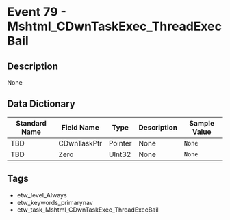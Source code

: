 # Event 79 - Mshtml_CDwnTaskExec_ThreadExecBail

## Description
None

## Data Dictionary
|Standard Name|Field Name|Type|Description|Sample Value|
|---|---|---|---|---|
|TBD|CDwnTaskPtr|Pointer|None|`None`|
|TBD|Zero|UInt32|None|`None`|

## Tags
* etw_level_Always
* etw_keywords_primarynav
* etw_task_Mshtml_CDwnTaskExec_ThreadExecBail